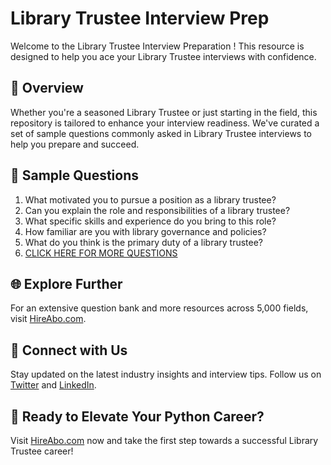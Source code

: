 # Library Trustee Interview Prep

Welcome to the Library Trustee Interview Preparation ! This resource is designed to help you ace your Library Trustee interviews with confidence.

## 🚀 Overview

Whether you're a seasoned Library Trustee or just starting in the field, this repository is tailored to enhance your interview readiness. We've curated a set of sample questions commonly asked in Library Trustee interviews to help you prepare and succeed.

## 📝 Sample Questions

1. What motivated you to pursue a position as a library trustee?
2. Can you explain the role and responsibilities of a library trustee?
3. What specific skills and experience do you bring to this role?
4. How familiar are you with library governance and policies?
5. What do you think is the primary duty of a library trustee?
6. [CLICK HERE FOR MORE QUESTIONS](https://hireabo.com/job/18_0_41/Library%20Trustee)

## 🌐 Explore Further

For an extensive question bank and more resources across 5,000 fields, visit [HireAbo.com](https://www.hireabo.com).

## 📱 Connect with Us

Stay updated on the latest industry insights and interview tips. Follow us on [Twitter](https://twitter.com/hireabo) and [LinkedIn](https://www.linkedin.com/in/hire-abo-3609972a8/).

## 🚀 Ready to Elevate Your Python Career?

Visit [HireAbo.com](https://www.hireabo.com) now and take the first step towards a successful Library Trustee career!